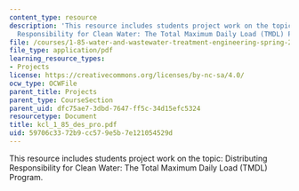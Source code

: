 ```yaml
---
content_type: resource
description: 'This resource includes students project work on the topic: Distributing
  Responsibility for Clean Water: The Total Maximum Daily Load (TMDL) Program.'
file: /courses/1-85-water-and-wastewater-treatment-engineering-spring-2006/59706c3372b9cc579e5b7e121054529d_kcl_1_85_des_pro.pdf
file_type: application/pdf
learning_resource_types:
- Projects
license: https://creativecommons.org/licenses/by-nc-sa/4.0/
ocw_type: OCWFile
parent_title: Projects
parent_type: CourseSection
parent_uid: dfc75ae7-3dbd-7647-ff5c-34d15efc5324
resourcetype: Document
title: kcl_1_85_des_pro.pdf
uid: 59706c33-72b9-cc57-9e5b-7e121054529d
---
```

This resource includes students project work on the topic: Distributing Responsibility for Clean Water: The Total Maximum Daily Load (TMDL) Program.